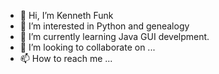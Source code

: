 - 👋 Hi, I’m Kenneth Funk
- 👀 I’m interested in Python and genealogy
- 🌱 I’m currently learning Java GUI develpment.
- 💞️ I’m looking to collaborate on ...
- 📫 How to reach me ...

<!---
kmfunk/kmfunk is a ✨ special ✨ repository because its `README.md` (this file) appears on your GitHub profile.
You can click the Preview link to take a look at your changes.
--->
